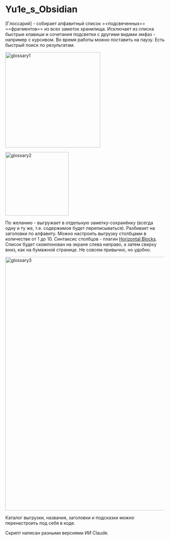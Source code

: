 # Yu1e_s_Obsidian

[Глоссарий] - собирает алфавитный список ==подсвеченных== ==фрагментов== из всех заметок хранилища.
Исключает из списка быстрые клавиши и сочетания подсветки с другими видами эмфаз - например с курсивом.
Во время работы можно поставить на паузу.
Есть быстрый поиск по результатам.

<img width="300" height="auto" alt="glossary1" src="https://github.com/user-attachments/assets/e6f225bd-9e2c-4528-ab1f-00f4adcc9f7a" /></br>

<img width="200" height="auto" alt="glossary2" src="https://github.com/user-attachments/assets/075024ea-14f9-4bb6-a599-d4fd24cf7569" />

По желанию - выгружает в отдельную заметку-сохранёнку (всегда одну и ту же, т.е. содержимое будет переписываться).
Разбивает на заголовки по алфавиту.
Можно настроить выгрузку столбцами в количестве от 1 до 10. Синтаксис столбцов - плагин [Horizontal Blocks](https://github.com/iCodeAlchemy/horizontal-blocks). Список будет скомпонован на экране слева направо, а затем сверху вниз, как на бумажной странице. Не совсем привычно, но удобно.

<img width="1409" height="798" alt="glossary3" src="https://github.com/user-attachments/assets/7719b6ec-71f0-4528-a477-9dd5825cd054" />

Каталог выгрузки, названия, заголовки и подсказки можно перенастроить под себя в коде.

Скрипт написан разными версиями ИИ Claude.
